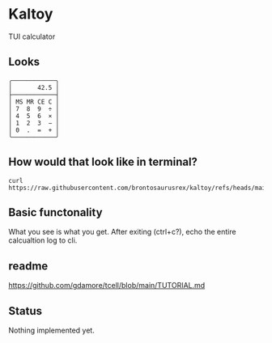 # Kaltoy
TUI calculator

## Looks

    ╭────────────╮
    │       42.5 │
    ├────────────┤
    │ MS MR CE C │
    │ 7  8  9  ÷ │
    │ 4  5  6  × │
    │ 1  2  3  − │
    │ 0  .  =  + │
    ╰────────────╯

## How would that look like in terminal?

    curl https://raw.githubusercontent.com/brontosaurusrex/kaltoy/refs/heads/main/gui_txt/gui2.txt

## Basic functonality

What you see is what you get. After exiting (ctrl+c?), echo the entire calcualtion log to cli.

## readme

https://github.com/gdamore/tcell/blob/main/TUTORIAL.md

## Status

Nothing implemented yet.
